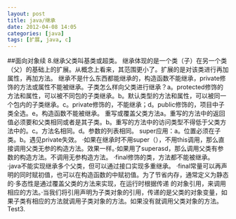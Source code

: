 ```yaml
---
layout: post
title: java/继承
date: 2012-04-08 14:05
categories: [java]
tags: [扩展, java, c]
---
```

##面向对象续
8.继承父类叫基类或超类。
继承体现的是一个类（子）在另一个类（父）的基础上的扩展。从概念上看来，其范围更小了。扩展的是对该类进行再加属性，再加方法。
继承不是什么东西都能继承的，构造函数不能继承，private修饰的方法或属性不能被继承。子类怎么样向父类进行继承？a。protected修饰的方法和属性，可以被不同包的子类继承。b。默认类型的方法和属性，可以被同一个包内的子类继承。c。private修饰的，不能继承；d。public修饰的，项目中子类全选。e。构造函数不能被继承。
重写或覆盖父类方法a。重写的方法中的返回值必须要和父类相同或者是其子类。b。重写的方法中的访问类型不得低于父类方法中的。c。方法名相同。d。参数的列表相同。
super应用：a。位置必须在子类。b。遇见private失效。
·如果在继承时不用super（），不用this调用，那么直接调用父类无参的构造方法。效果一样。·如果用了superasd，那么调用父类有参数的构造方法。不调用无参构造方法。
·final修饰的类，方法都不能被继承。
·java不能实现继承多个父类，但可以通过接口实现多重继承。
·final常量可以再声明的同时赋初值，也可以在构造函数的中赋初值。为了节省内存，通常定义为静态的·多态性是通过覆盖父类的方法来实现，在运行时根据传递 的对象引用，来调用相应的方法。·当我们将引用声明为子类对象的引用，传递的是父类的对象变量，如果子类有相应的方法就调用子类对象的方法。如果没有就调用父类对象的方法。Test3.


